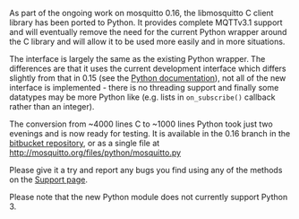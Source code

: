 <!--
.. title: Python client module available for testing
.. slug: python-client-module-available-for-testing
.. date: 2012-05-07 01:17:57
.. tags: Solutions,Testing
.. category:
.. link:
.. description:
.. type: text
-->

As part of the ongoing work on mosquitto 0.16, the libmosquitto C client
library has been ported to Python. It provides complete MQTTv3.1 support and
will eventually remove the need for the current Python wrapper around the C
library and will allow it to be used more easily and in more situations.

The interface is largely the same as the existing Python wrapper. The
differences are that it uses the current development interface which differs
slightly from that in 0.15 (see the [Python documentation]), not all of the new
interface is implemented - there is no threading support and finally some
datatypes may be more Python like (e.g. lists in `on_subscribe()` callback
rather than an integer).

The conversion from ~4000 lines C to ~1000 lines Python took just two evenings
and is now ready for testing. It is available in the 0.16 branch in the
[bitbucket repository], or as a single file at
<http://mosquitto.org/files/python/mosquitto.py>

Please give it a try and report any bugs you find using any of the methods on
the [Support page].

Please note that the new Python module does not currently support Python 3.

[Python documentation]: /documentation/python

[bitbucket repository]: https://bitbucket.org/oojah/mosquitto/src/b9e04ef2a762/lib/python/mosquitto.py

[Support page]: /support
